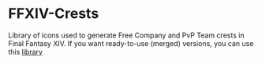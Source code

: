 # FFXIV-Crests
Library of icons used to generate Free Company and PvP Team crests in Final Fantasy XIV.
If you want ready-to-use (merged) versions, you can use this [library](https://github.com/Simbiat/FFXIV-Crests)
